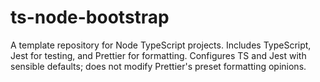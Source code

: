 # ts-node-bootstrap

A template repository for Node TypeScript projects. Includes TypeScript, Jest for testing, and Prettier for formatting. Configures TS and Jest with sensible defaults; does not modify Prettier's preset formatting opinions.
